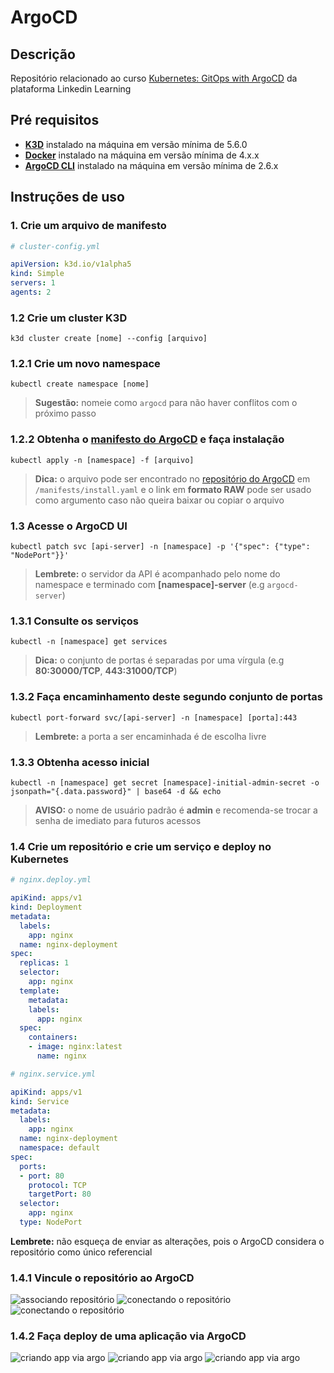 # ArgoCD

## Descrição

Repositório relacionado ao curso [Kubernetes: GitOps with ArgoCD](https://www.linkedin.com/learning/kubernetes-gitops-with-argocd) da plataforma Linkedin Learning

## Pré requisitos

* **[K3D](https://k3d.io/v5.6.0/#installation)** instalado na máquina em versão mínima de 5.6.0
* **[Docker](https://www.docker.com/products/docker-desktop/)** instalado na máquina em versão mínima de 4.x.x
* **[ArgoCD CLI](https://argo-cd.readthedocs.io/en/stable/cli_installation/)** instalado na máquina em versão mínima de 2.6.x

## Instruções de uso

### 1. Crie um arquivo de manifesto

```yml
# cluster-config.yml

apiVersion: k3d.io/v1alpha5
kind: Simple
servers: 1
agents: 2

```

### 1.2 Crie um cluster K3D

```shell
k3d cluster create [nome] --config [arquivo]
```

### 1.2.1 Crie um novo namespace

```shell
kubectl create namespace [nome]
```

> **Sugestão:** nomeie como `argocd` para não haver conflitos com o próximo passo

### 1.2.2 Obtenha o [manifesto do ArgoCD](https://argo-cd.readthedocs.io/en/stable/operator-manual/installation/) e faça instalação

```shell
kubectl apply -n [namespace] -f [arquivo]
```

> **Dica:** o arquivo pode ser encontrado no [repositório do ArgoCD](https://github.com/argoproj/argo-cd) em `/manifests/install.yaml` e o link em **formato RAW** pode ser usado como argumento caso não queira baixar ou copiar o arquivo

### 1.3 Acesse o ArgoCD UI

```shell
kubectl patch svc [api-server] -n [namespace] -p '{"spec": {"type": "NodePort"}}'
```

> **Lembrete:** o servidor da API é acompanhado pelo nome do namespace e terminado com **[namespace]-server** (e.g `argocd-server`)

### 1.3.1 Consulte os serviços

```shell
kubectl -n [namespace] get services
```

> **Dica:** o conjunto de portas é separadas por uma vírgula (e.g **80:30000/TCP**, **443:31000/TCP**)

### 1.3.2 Faça encaminhamento deste segundo conjunto de portas

```shell
kubectl port-forward svc/[api-server] -n [namespace] [porta]:443
```

> **Lembrete:** a porta a ser encaminhada é de escolha livre

### 1.3.3 Obtenha acesso inicial

```shell
kubectl -n [namespace] get secret [namespace]-initial-admin-secret -o jsonpath="{.data.password}" | base64 -d && echo
```

> **AVISO:** o nome de usuário padrão é **admin** e recomenda-se trocar a senha de imediato para futuros acessos

### 1.4 Crie um repositório e crie um serviço e deploy no Kubernetes

```yml
# nginx.deploy.yml

apiKind: apps/v1
kind: Deployment
metadata:
  labels:
    app: nginx
  name: nginx-deployment
spec:
  replicas: 1
  selector:
    app: nginx
  template:
    metadata:
    labels:
      app: nginx
  spec:
    containers:
    - image: nginx:latest
      name: nginx
```

```yml
# nginx.service.yml

apiKind: apps/v1
kind: Service
metadata:
  labels:
    app: nginx
  name: nginx-deployment
  namespace: default
spec:
  ports:
  - port: 80
    protocol: TCP
    targetPort: 80
  selector:
    app: nginx
  type: NodePort
```

**Lembrete:** não esqueça de enviar as alterações, pois o ArgoCD considera o repositório como único referencial

### 1.4.1 Vincule o repositório ao ArgoCD

![associando repositório](./screenshots/repo-link-argo.png)
![conectando o repositório](./screenshots/repo-link-argo-2.png)
![conectando o repositório](./screenshots/repo-link-argo-3.png)

### 1.4.2 Faça deploy de uma aplicação via ArgoCD

![criando app via argo](./screenshots/criando-app-via-argo.png)
![criando app via argo](./screenshots/criando-app-via-argo-2.png)
![criando app via argo](./screenshots/criando-app-via-argo-3.png)
